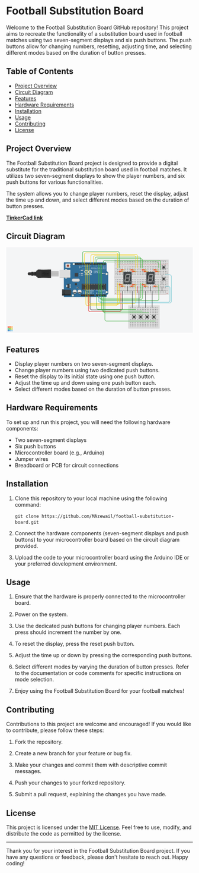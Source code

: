 # Football Substitution Board

Welcome to the Football Substitution Board GitHub repository! This project aims to recreate the functionality of a substitution board used in football matches using two seven-segment displays and six push buttons. The push buttons allow for changing numbers, resetting, adjusting time, and selecting different modes based on the duration of button presses.


## Table of Contents

- [Project Overview](#project-overview)
- [Circuit Diagram](#Circuit-Diagram)
- [Features](#features)
- [Hardware Requirements](#hardware-requirements)
- [Installation](#installation)
- [Usage](#usage)
- [Contributing](#contributing)
- [License](#license)

## Project Overview

The Football Substitution Board project is designed to provide a digital substitute for the traditional substitution board used in football matches. It utilizes two seven-segment displays to show the player numbers, and six push buttons for various functionalities.

The system allows you to change player numbers, reset the display, adjust the time up and down, and select different modes based on the duration of button presses.

**[TinkerCad link](https://www.tinkercad.com/things/eWcxSeMfmA5)**

## Circuit Diagram

![](https://github.com/MAzewail/Football-Substitution-Board/blob/main/Football%20Substitution%20Board.png)

## Features

- Display player numbers on two seven-segment displays.
- Change player numbers using two dedicated push buttons.
- Reset the display to its initial state using one push button.
- Adjust the time up and down using one push button each.
- Select different modes based on the duration of button presses.

## Hardware Requirements

To set up and run this project, you will need the following hardware components:

- Two seven-segment displays
- Six push buttons
- Microcontroller board (e.g., Arduino)
- Jumper wires
- Breadboard or PCB for circuit connections

## Installation

1. Clone this repository to your local machine using the following command:

   ```
   git clone https://github.com/MAzewail/football-substitution-board.git
   ```

1. Connect the hardware components (seven-segment displays and push buttons) to your microcontroller board based on the circuit diagram provided.

1. Upload the code to your microcontroller board using the Arduino IDE or your preferred development environment.

## Usage

1. Ensure that the hardware is properly connected to the microcontroller board.

1. Power on the system.

1. Use the dedicated push buttons for changing player numbers. Each press should increment the number by one.

1. To reset the display, press the reset push button.

1. Adjust the time up or down by pressing the corresponding push buttons.

1. Select different modes by varying the duration of button presses. Refer to the documentation or code comments for specific instructions on mode selection.

1. Enjoy using the Football Substitution Board for your football matches!

## Contributing

Contributions to this project are welcome and encouraged! If you would like to contribute, please follow these steps:

1. Fork the repository.

1. Create a new branch for your feature or bug fix.

1. Make your changes and commit them with descriptive commit messages.

1. Push your changes to your forked repository.

1. Submit a pull request, explaining the changes you have made.

## License

This project is licensed under the [MIT License](LICENSE). Feel free to use, modify, and distribute the code as permitted by the license.

______________________________________________________________________

Thank you for your interest in the Football Substitution Board project. If you have any questions or feedback, please don't hesitate to reach out. Happy coding!
